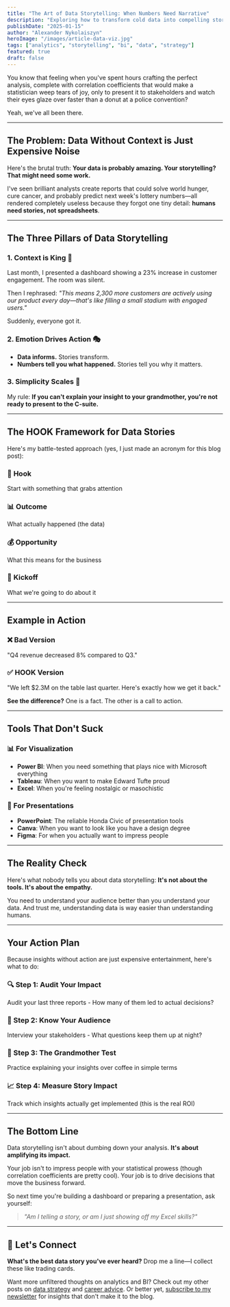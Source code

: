 ```yaml
---
title: "The Art of Data Storytelling: When Numbers Need Narrative"
description: "Exploring how to transform cold data into compelling stories that actually drive business decisions. Because spreadsheets don't sell themselves."
publishDate: "2025-01-15"
author: "Alexander Nykolaiszyn"
heroImage: "/images/article-data-viz.jpg"
tags: ["analytics", "storytelling", "bi", "data", "strategy"]
featured: true
draft: false
---
```


<!-- HOOK: Add your authentic voice and personality here -->

You know that feeling when you've spent hours crafting the perfect analysis, complete with correlation coefficients that would make a statistician weep tears of joy, only to present it to stakeholders and watch their eyes glaze over faster than a donut at a police convention?

Yeah, we've all been there.

---

## The Problem: Data Without Context is Just Expensive Noise

Here's the brutal truth: **Your data is probably amazing. Your storytelling? That might need some work.**

I've seen brilliant analysts create reports that could solve world hunger, cure cancer, and probably predict next week's lottery numbers—all rendered completely useless because they forgot one tiny detail: **humans need stories, not spreadsheets**.

---

## The Three Pillars of Data Storytelling

### 1. Context is King 👑

Last month, I presented a dashboard showing a 23% increase in customer engagement. The room was silent.

Then I rephrased: *"This means 2,300 more customers are actively using our product every day—that's like filling a small stadium with engaged users."*

Suddenly, everyone got it.

### 2. Emotion Drives Action 🎭

- **Data informs.** Stories transform.
- **Numbers tell you what happened.** Stories tell you why it matters.

### 3. Simplicity Scales 🎯

My rule: **If you can't explain your insight to your grandmother, you're not ready to present to the C-suite.**

---

## The HOOK Framework for Data Stories

Here's my battle-tested approach (yes, I just made an acronym for this blog post):

### 🎣 **H**ook

Start with something that grabs attention

### 📊 **O**utcome

What actually happened (the data)

### 💰 **O**pportunity

What this means for the business

### 🚀 **K**ickoff

What we're going to do about it

---

## Example in Action

### ❌ Bad Version

"Q4 revenue decreased 8% compared to Q3."

### ✅ HOOK Version

"We left $2.3M on the table last quarter. Here's exactly how we get it back."

**See the difference?** One is a fact. The other is a call to action.

---

## Tools That Don't Suck

### 📊 For Visualization

- **Power BI**: When you need something that plays nice with Microsoft everything
- **Tableau**: When you want to make Edward Tufte proud  
- **Excel**: When you're feeling nostalgic or masochistic

### 🎨 For Presentations

- **PowerPoint**: The reliable Honda Civic of presentation tools
- **Canva**: When you want to look like you have a design degree
- **Figma**: For when you actually want to impress people

---

## The Reality Check

Here's what nobody tells you about data storytelling: **It's not about the tools. It's about the empathy.**

You need to understand your audience better than you understand your data. And trust me, understanding data is way easier than understanding humans.

---

## Your Action Plan

Because insights without action are just expensive entertainment, here's what to do:

### 🔍 Step 1: Audit Your Impact

Audit your last three reports - How many of them led to actual decisions?

### 🎯 Step 2: Know Your Audience

Interview your stakeholders - What questions keep them up at night?

### 👵 Step 3: The Grandmother Test

Practice explaining your insights over coffee in simple terms

### 📈 Step 4: Measure Story Impact

Track which insights actually get implemented (this is the real ROI)

---

## The Bottom Line

Data storytelling isn't about dumbing down your analysis. **It's about amplifying its impact.**

Your job isn't to impress people with your statistical prowess (though correlation coefficients are pretty cool). Your job is to drive decisions that move the business forward.

So next time you're building a dashboard or preparing a presentation, ask yourself:

> *"Am I telling a story, or am I just showing off my Excel skills?"*

---

## 💬 Let's Connect

**What's the best data story you've ever heard?** Drop me a line—I collect these like trading cards.

Want more unfiltered thoughts on analytics and BI? Check out my other posts on [data strategy](/tags/strategy) and [career advice](/tags/career). Or better yet, [subscribe to my newsletter](/connect) for insights that don't make it to the blog.
